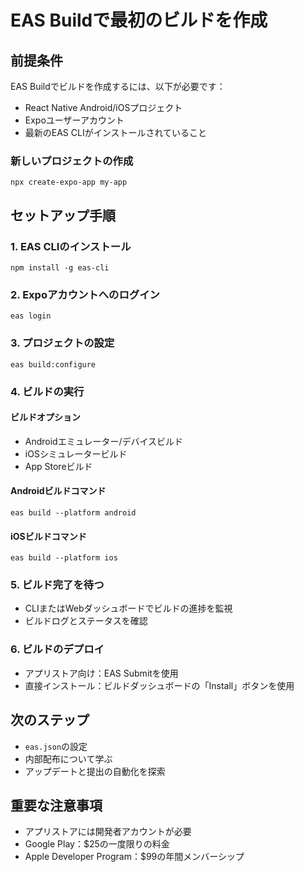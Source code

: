 # EAS Buildで最初のビルドを作成

## 前提条件

EAS Buildでビルドを作成するには、以下が必要です：
- React Native Android/iOSプロジェクト
- Expoユーザーアカウント
- 最新のEAS CLIがインストールされていること

### 新しいプロジェクトの作成
```terminal
npx create-expo-app my-app
```

## セットアップ手順

### 1. EAS CLIのインストール
```terminal
npm install -g eas-cli
```

### 2. Expoアカウントへのログイン
```terminal
eas login
```

### 3. プロジェクトの設定
```terminal
eas build:configure
```

### 4. ビルドの実行

#### ビルドオプション
- Androidエミュレーター/デバイスビルド
- iOSシミュレータービルド
- App Storeビルド

#### Androidビルドコマンド
```terminal
eas build --platform android
```

#### iOSビルドコマンド
```terminal
eas build --platform ios
```

### 5. ビルド完了を待つ
- CLIまたはWebダッシュボードでビルドの進捗を監視
- ビルドログとステータスを確認

### 6. ビルドのデプロイ
- アプリストア向け：EAS Submitを使用
- 直接インストール：ビルドダッシュボードの「Install」ボタンを使用

## 次のステップ
- `eas.json`の設定
- 内部配布について学ぶ
- アップデートと提出の自動化を探索

## 重要な注意事項
- アプリストアには開発者アカウントが必要
- Google Play：$25の一度限りの料金
- Apple Developer Program：$99の年間メンバーシップ
